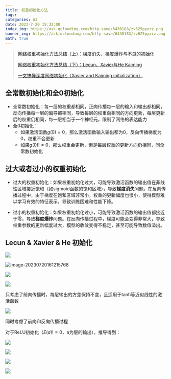 ```yaml
---
title: 权重初始化方法
tags: 
categories: AI
date: 2023-7-20 15:33:00
index_img: https://ask.qcloudimg.com/http-save/6430183/zv625pyxrz.png
banner_img: https://ask.qcloudimg.com/http-save/6430183/zv625pyxrz.png
math: true
---
```


> [网络权重初始化方法总结（上）：梯度消失、梯度爆炸与不良的初始化](https://cloud.tencent.com/developer/article/1535198)
>
> [网络权重初始化方法总结（下）：Lecun、Xavier与He Kaiming](https://cloud.tencent.com/developer/article/1542736)
>
> [一文搞懂深度网络初始化（Xavier and Kaiming initialization）](https://cloud.tencent.com/developer/article/1587082)



## 全常数初始化和全0初始化

- 全常数初始化：每一层的权重都相同，正向传播每一层的输入和输出都相同，反向传播每一层的偏导都相同，导致每层的权重向相同的方向更新，每层更新后的权重仍相同，每一层相当于一个神经元，限制了网络的表达能力
- 全0初始化：
  - 如果激活函数$g(0)=0$，那么激活函数输入输出都为0，反向传播梯度为0，权重不会更新
  - 如果$g(0)!=0$，那么权重会更新，但是每层权重的更新方向仍相同，同全常数初始化



## 过大或者过小的权重初始化

- 过大的权重初始化：如果权重初始化过大，可能导致激活函数的输出值在非线性区域接近饱和（如sigmoid函数的饱和区域），导致**梯度消失**问题。在反向传播过程中，由于梯度在饱和区域非常小，权重的更新幅度也很小，使得模型难以学习有效的特征表示，导致训练困难和性能下降。

- 过小的权重初始化：如果权重初始化过小，可能导致激活函数的输出值都接近于零，导致**梯度爆炸**问题。在反向传播过程中，梯度可能会变得非常大，导致权重参数的更新幅度过大，模型的收敛变得不稳定，甚至可能导致数值溢出。



## Lecun & Xavier & He 初始化

![](https://ask.qcloudimg.com/http-save/6430183/zv625pyxrz.png)

![image-20230720161215768](http://longls777.oss-cn-beijing.aliyuncs.com/img/image-20230720161215768.png)

![](http://longls777.oss-cn-beijing.aliyuncs.com/img/image-20230720161255168.png)

![](http://longls777.oss-cn-beijing.aliyuncs.com/img/image-20230720161334461.png)

只考虑了前向传播时，每层输出的方差保持不变，且适用于tanh等近似线性的激活函数

![](http://longls777.oss-cn-beijing.aliyuncs.com/img/image-20230720161527662.png)

同时考虑了前向和反向传播过程



对于ReLU初始化（$E(a) != 0$，a为层的输出），推导得到：

![](http://longls777.oss-cn-beijing.aliyuncs.com/img/image-20230720161807743.png)

![](http://longls777.oss-cn-beijing.aliyuncs.com/img/image-20230720162156491.png)

![](http://longls777.oss-cn-beijing.aliyuncs.com/img/image-20230720162213255.png)

![](http://longls777.oss-cn-beijing.aliyuncs.com/img/image-20230720162308741.png)